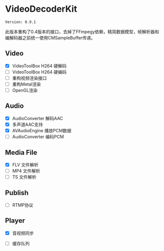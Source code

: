# VideoDecoderKit

`Version: 0.9.1`

此版本重构了0.4版本的接口，去掉了FFmpegy依赖，精简数据模型，帧解析器和编解码器之前统一使用CMSampleBuffer传递。

## Video
- [x] VideoToolBox H264 硬解码
- [ ] VideoToolBox H264 硬编码
- [ ] 重构视频渲染接口
- [ ] 重构Metal渲染
- [ ] OpenGL渲染
## Audio
- [x] AudioConverter 解码AAC
- [x] 多声道AAC支持
- [x] AVAudioEngine 播放PCM数据
- [ ] AudioConverter 编码PCM
## Media File
- [x] FLV 文件解析
- [ ] MP4 文件解析
- [ ] TS 文件解析
## Publish
- [ ] RTMP协议
## Player
- [x] 音视频同步
- [ ] 缓存队列

